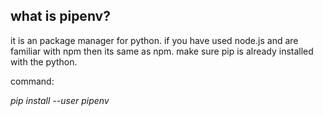 ## what is pipenv?
it is an package manager for python. if you have used node.js and are familiar with npm then its same as npm.
make sure pip is already installed with the python.

command:

_pip install --user pipenv_